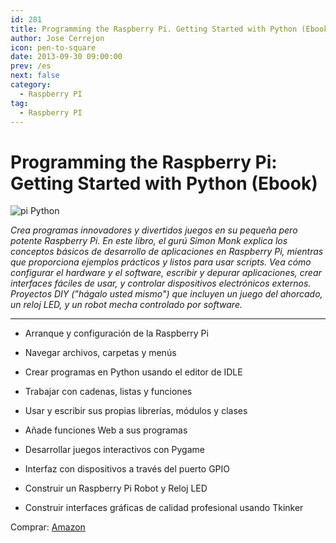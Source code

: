 ```yaml
---
id: 281
title: Programming the Raspberry Pi. Getting Started with Python (Ebook)
author: Jose Cerrejon
icon: pen-to-square
date: 2013-09-30 09:00:00
prev: /es
next: false
category:
  - Raspberry PI
tag:
  - Raspberry PI
---
```


# Programming the Raspberry Pi: Getting Started with Python (Ebook)

![pi Python](/images/2013/09/pi_Python.jpg)

*Crea programas innovadores y divertidos juegos en su pequeña pero potente Raspberry Pi. En este libro, el gurú Simon Monk explica los conceptos básicos de desarrollo de aplicaciones en Raspberry Pi, mientras que proporciona ejemplos prácticos y listos para usar scripts. Vea cómo configurar el hardware y el software, escribir y depurar aplicaciones, crear interfaces fáciles de usar, y controlar dispositivos electrónicos externos. Proyectos DIY ("hágalo usted mismo") que incluyen un juego del ahorcado, un reloj LED, y un robot mecha controlado por software.*

- - -
* Arranque y configuración de la Raspberry Pi

* Navegar archivos, carpetas y menús

* Crear programas en Python usando el editor de IDLE

* Trabajar con cadenas, listas y funciones

* Usar y escribir sus propias librerías, módulos y clases

* Añade funciones Web a sus programas

* Desarrollar juegos interactivos con Pygame

* Interfaz con dispositivos a través del puerto GPIO

* Construir un Raspberry Pi Robot y Reloj LED

* Construir interfaces gráficas de calidad profesional usando Tkinker

Comprar: [Amazon](http://www.amazon.es/Programming-Raspberry-Pi-Getting-ebook/dp/B009XPYHHA)